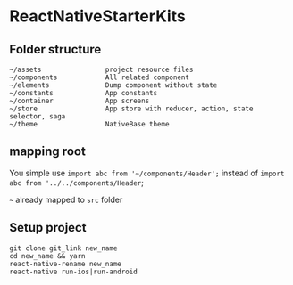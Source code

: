 # ReactNativeStarterKits

## Folder structure

```
~/assets                project resource files
~/components            All related component
~/elements              Dump component without state
~/constants             App constants
~/container             App screens
~/store                 App store with reducer, action, state selector, saga
~/theme                 NativeBase theme
```

## mapping root

You simple use `import abc from '~/components/Header';` instead of `import abc from '../../components/Header`;

`~` already mapped to `src` folder

## Setup project

```
git clone git_link new_name
cd new_name && yarn
react-native-rename new_name
react-native run-ios|run-android
```
